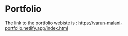 # Portfolio

The link to the portfolio webiste is : https://varun-malani-portfolio.netlify.app/index.html
